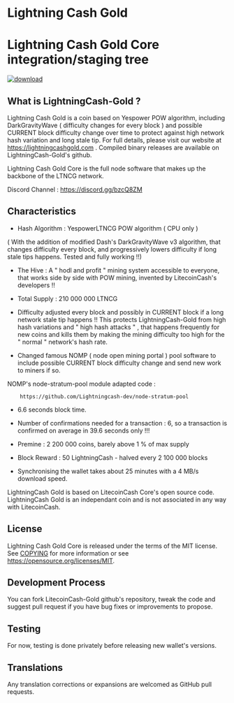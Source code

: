 # Lightning Cash Gold
Lightning Cash Gold Core integration/staging tree
===========================================

<a href="https://imgbb.com/"><img src="https://i.ibb.co/RvyqxKN/bitcoin.png" alt="download" border="0"></a>

What is LightningCash-Gold ?
----------------------

Lightning Cash Gold is a coin based on Yespower POW algorithm, including DarkGravityWave ( difficulty changes for every block ) and possible CURRENT block difficulty change over time to protect against high network hash variation and long stale tip. For full details, please visit our website at https://lightningcashgold.com . Compiled binary releases are available on LightningCash-Gold's github.

Lightning Cash Gold Core is the full node software that makes up the backbone of the LTNCG network.


Discord Channel : https://discord.gg/bzcQ8ZM






Characteristics
---------------------------------------------------------------------------


- Hash Algorithm : YespowerLTNCG POW algorithm    ( CPU only )

( With the addition of modified Dash's DarkGravityWave v3 algorithm, that changes difficulty every block, and progressively lowers difficulty if long stale tips happens. Tested and fully working !!)

- The Hive : A " hodl and profit " mining system accessible to everyone, that works side by side with POW mining, invented by  LitecoinCash's developers !!

- Total Supply : 210 000 000 LTNCG

- Difficulty adjusted every block and possibly in CURRENT block if a long network stale tip happens !! This protects LightningCash-Gold from high hash variations and " high hash attacks " , that happens frequently for new coins and kills them by making the mining difficulty too high for the " normal " network's hash rate. 

- Changed famous NOMP ( node open mining portal ) pool software to include possible CURRENT block difficulty change and send new work to miners if so.

NOMP's node-stratum-pool module adapted code : 

		https://github.com/Lightningcash-dev/node-stratum-pool

- 6.6 seconds block time.

- Number of confirmations needed for a transaction : 6, so a transaction is confirmed on average in 39.6 seconds only !!! 

- Premine : 2 200 000 coins, barely above 1 % of max supply

- Block Reward : 50 LightningCash - halved every 2 100 000 blocks

- Synchronising the wallet takes about 25 minutes with a 4 MB/s download speed.



LightningCash Gold is based on LitecoinCash Core's open source code.
LightningCash Gold is an independant coin and is not associated in any way with LitecoinCash.


License
-------

Lightning Cash Gold Core is released under the terms of the MIT license. See [COPYING](COPYING) for more
information or see https://opensource.org/licenses/MIT.


Development Process
-------------------

You can fork LitecoinCash-Gold github's repository, tweak the code and suggest pull request if you have bug fixes or improvements to propose.

Testing
-------

For now, testing is done privately before releasing new wallet's versions.

Translations
------------

Any translation corrections or expansions are welcomed as GitHub pull requests.
